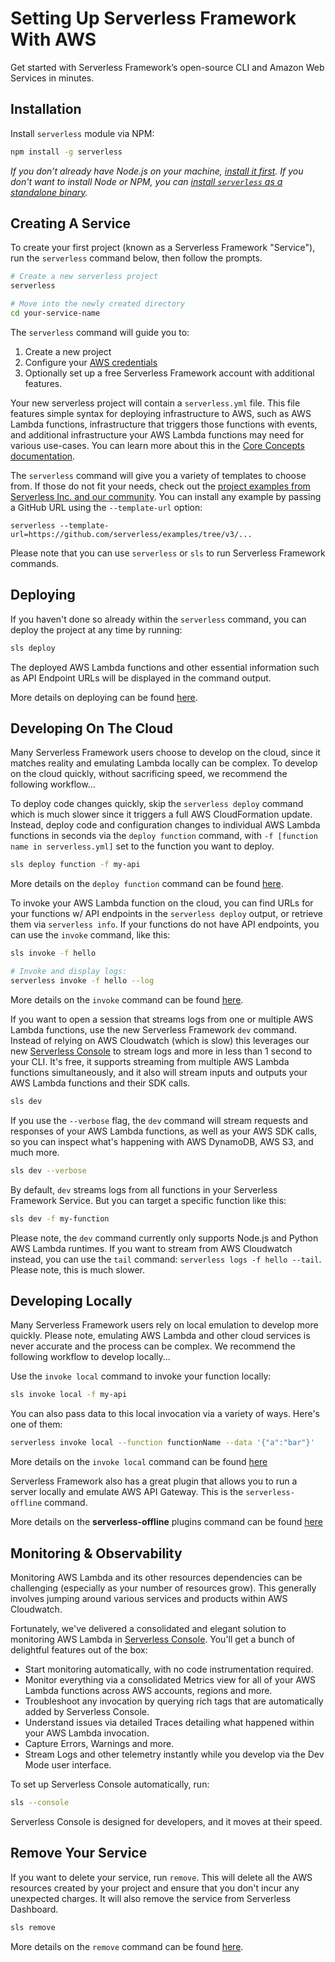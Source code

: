 <!--
title: Setting Up Serverless Framework With AWS
layout: Doc
-->

# Setting Up Serverless Framework With AWS

Get started with Serverless Framework’s open-source CLI and Amazon Web Services in minutes.

## Installation

Install `serverless` module via NPM:

```bash
npm install -g serverless
```

_If you don’t already have Node.js on your machine, [install it first](https://nodejs.org/). If you don't want to install Node or NPM, you can [install `serverless` as a standalone binary](https://www.serverless.com/framework/docs/install-standalone)._

## Creating A Service

To create your first project (known as a Serverless Framework "Service"), run the `serverless` command below, then follow the prompts.

```bash
# Create a new serverless project
serverless

# Move into the newly created directory
cd your-service-name
```

The `serverless` command will guide you to:

1. Create a new project
2. Configure your [AWS credentials](https://serverless.com/framework/docs/providers/aws/guide/credentials/)
3. Optionally set up a free Serverless Framework account with additional features.

Your new serverless project will contain a `serverless.yml` file. This file features simple syntax for deploying infrastructure to AWS, such as AWS Lambda functions, infrastructure that triggers those functions with events, and additional infrastructure your AWS Lambda functions may need for various use-cases. You can learn more about this in the [Core Concepts documentation](https://www.serverless.com/framework/docs/providers/aws/guide/intro).

The `serverless` command will give you a variety of templates to choose from. If those do not fit your needs, check out the [project examples from Serverless Inc. and our community](https://github.com/serverless/examples). You can install any example by passing a GitHub URL using the `--template-url` option:

```base
serverless --template-url=https://github.com/serverless/examples/tree/v3/...
```

Please note that you can use `serverless` or `sls` to run Serverless Framework commands.

## Deploying

If you haven't done so already within the `serverless` command, you can deploy the project at any time by running:

```bash
sls deploy
```

The deployed AWS Lambda functions and other essential information such as API Endpoint URLs will be displayed in the command output.

More details on deploying can be found [here](https://www.serverless.com/framework/docs/providers/aws/guide/deploying).

## Developing On The Cloud

Many Serverless Framework users choose to develop on the cloud, since it matches reality and emulating Lambda locally can be complex. To develop on the cloud quickly, without sacrificing speed, we recommend the following workflow...

To deploy code changes quickly, skip the `serverless deploy` command which is much slower since it triggers a full AWS CloudFormation update. Instead, deploy code and configuration changes to individual AWS Lambda functions in seconds via the `deploy function` command, with `-f [function name in serverless.yml]` set to the function you want to deploy.

```bash
sls deploy function -f my-api
```

More details on the `deploy function` command can be found [here](https://www.serverless.com/framework/docs/providers/aws/cli-reference/deploy-function).

To invoke your AWS Lambda function on the cloud, you can find URLs for your functions w/ API endpoints in the `serverless deploy` output, or retrieve them via `serverless info`. If your functions do not have API endpoints, you can use the `invoke` command, like this:

```bash
sls invoke -f hello

# Invoke and display logs:
serverless invoke -f hello --log
```

More details on the `invoke` command can be found [here](https://www.serverless.com/framework/docs/providers/aws/cli-reference/invoke).

If you want to open a session that streams logs from one or multiple AWS Lambda functions, use the new Serverless Framework `dev` command. Instead of relying on AWS Cloudwatch (which is slow) this leverages our new [Serverless Console](https://serverless.com/console) to stream logs and more in less than 1 second to your CLI. It's free, it supports streaming from multiple AWS Lambda functions simultaneously, and it also will stream inputs and outputs your AWS Lambda functions and their SDK calls.

```bash
sls dev
```

If you use the `--verbose` flag, the `dev` command will stream requests and responses of your AWS Lambda functions, as well as your AWS SDK calls, so you can inspect what's happening with AWS DynamoDB, AWS S3, and much more.

```bash
sls dev --verbose
```

By default, `dev` streams logs from all functions in your Serverless Framework Service. But you can target a specific function like this:

```bash
sls dev -f my-function
```

Please note, the `dev` command currently only supports Node.js and Python AWS Lambda runtimes. If you want to stream from AWS Cloudwatch instead, you can use the `tail` command: `serverless logs -f hello --tail`. Please note, this is much slower.

## Developing Locally

Many Serverless Framework users rely on local emulation to develop more quickly. Please note, emulating AWS Lambda and other cloud services is never accurate and the process can be complex. We recommend the following workflow to develop locally...

Use the `invoke local` command to invoke your function locally:

```bash
sls invoke local -f my-api
```

You can also pass data to this local invocation via a variety of ways. Here's one of them:

```bash
serverless invoke local --function functionName --data '{"a":"bar"}'
```

More details on the `invoke local` command can be found [here](https://www.serverless.com/framework/docs/providers/aws/cli-reference/invoke-local)

Serverless Framework also has a great plugin that allows you to run a server locally and emulate AWS API Gateway. This is the `serverless-offline` command.

More details on the **serverless-offline** plugins command can be found [here](https://github.com/dherault/serverless-offline)

## Monitoring & Observability

Monitoring AWS Lambda and its other resources dependencies can be challenging (especially as your number of resources grow). This generally involves jumping around various services and products within AWS Cloudwatch.

Fortunately, we've delivered a consolidated and elegant solution to monitoring AWS Lambda in [Serverless Console](https://console.serverless.com). You'll get a bunch of delightful features out of the box:

- Start monitoring automatically, with no code instrumentation required.
- Monitor everything via a consolidated Metrics view for all of your AWS Lambda functions across AWS accounts, regions and more.
- Troubleshoot any invocation by querying rich tags that are automatically added by Serverless Console.
- Understand issues via detailed Traces detailing what happened within your AWS Lambda invocation.
- Capture Errors, Warnings and more.
- Stream Logs and other telemetry instantly while you develop via the Dev Mode user interface.

To set up Serverless Console automatically, run:

```bash
sls --console
```

Serverless Console is designed for developers, and it moves at their speed.

## Remove Your Service

If you want to delete your service, run `remove`. This will delete all the AWS resources created by your project and ensure that you don't incur any unexpected charges. It will also remove the service from Serverless Dashboard.

```bash
sls remove
```

More details on the `remove` command can be found [here](https://www.serverless.com/framework/docs/providers/aws/cli-reference/remove).
